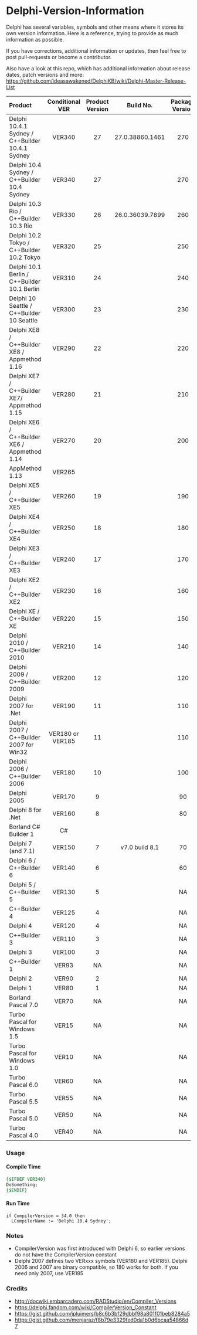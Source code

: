 # Delphi-Version-Information

Delphi has several variables, symbols and other means where it stores its own version information. Here is a reference, trying to provide as much information as possible. 

If you have corrections, additional information or updates, then feel free to post pull-requests or become a contributor.

Also have a look at this repo, which has additional information about release dates, patch versions and more:
https://github.com/ideasawakened/DelphiKB/wiki/Delphi-Master-Release-List

| Product                                      | Conditional VER  | Product Version | Build No. | Package Version | CompilerVersion | Project Version | HKCU/HKLM Registry Path |
| :------------------------------------------- | :--------------: | :-------------: | :-------------: | :-------------: | :-------------: | :--------------------------------------------- | :--------------------------------------------: |
| Delphi 10.4.1 Sydney / C++Builder 10.4.1 Sydney | VER340 | 27 | 27.0.38860.1461 | 270 | 34.0 | 19.1 | \Software\Embarcadero\BDS\21.0 |
| Delphi 10.4 Sydney / C++Builder 10.4 Sydney  |      VER340      |       27        |              |       270       |      34.0       |  19.0           | \Software\Embarcadero\BDS\21.0 |
| Delphi 10.3 Rio / C++Builder 10.3 Rio        |      VER330      |       26        | 26.0.36039.7899 |       260       |      33.0       |  18.8           | \Software\Embarcadero\BDS\20.0 |
| Delphi 10.2 Tokyo / C++Builder 10.2 Tokyo    |      VER320      |       25        |              |       250       |      32.0       |  18.4           | \Software\Embarcadero\BDS\19.0 |
| Delphi 10.1 Berlin / C++Builder 10.1 Berlin  |      VER310      |       24        |              |       240       |      31.0       | 18.1 | \Software\Embarcadero\BDS\18.0 |
| Delphi 10 Seattle / C++Builder 10 Seattle    |      VER300      |       23        |              |       230       |      30.0       | 18.0 | \Software\Embarcadero\BDS\17.0 |
| Delphi XE8 / C++Builder XE8 / Appmethod 1.16 |      VER290      |       22        |              |       220       |      29.0       | 17.0;17.1;17.2 | \Software\Embarcadero\BDS\16.0 |
| Delphi XE7 / C++Builder XE7/ Appmethod 1.15  |      VER280      |       21        |              |       210       |      28.0       | 16.0;16.1 | \Software\Embarcadero\BDS\15.0 |
| Delphi XE6 / C++Builder XE6 / Appmethod 1.14 |      VER270      |       20        |              |       200       |      27.0       | 15.4 | \Software\Embarcadero\BDS\14.0 |
| AppMethod 1.13                               |      VER265      |                |                |                |      26.5       | 15.1;15.2;15.3 | \Software\Embarcadero\BDS\13.0 |
| Delphi XE5 / C++Builder XE5                  |      VER260      |       19        |              |       190       |      26.0       |  15.0;15.1  | \Software\Embarcadero\BDS\12.0 |
| Delphi XE4 / C++Builder XE4                  |      VER250      |       18        |              |       180       |      25.0       |  14.6  | \Software\Embarcadero\BDS\11.0 |
| Delphi XE3 / C++Builder XE3                  |      VER240      |       17        |              |       170       |      24.0       |  14.3;14.4  | \Software\Embarcadero\BDS\10.0 |
| Delphi XE2 / C++Builder XE2                  |      VER230      |       16        |              |       160       |      23.0       |  13.4  | \Software\Embarcadero\BDS\9.0 |
| Delphi XE / C++Builder XE                    |      VER220      |       15        |              |       150       |      22.0       |  12.2;12.3  | \Software\Embarcadero\BDS\8.0 |
| Delphi 2010 / C++Builder 2010                |      VER210      |       14        |              |       140       |      21.0       |  12.0  | \Software\CodeGear\BDS\7.0 |
| Delphi 2009 / C++Builder 2009                |      VER200      |       12        |              |       120       |      20.0       |  11.1;12.0  | \Software\CodeGear\BDS\6.0 |
| Delphi 2007 for .Net                         |      VER190      |       11        |              |       110       |      19.0       |      |  |
| Delphi 2007 / C++Builder 2007 for Win32      | VER180 or VER185 |       11        |              |       110       |      18.5       |      | \Software\Borland\BDS\5.0 |
| Delphi 2006 / C++Builder 2006                |      VER180      |       10        |              |       100       |      18.0       |       | \Software\Borland\BDS\4.0 |
| Delphi 2005                                  |      VER170      |        9        |               |       90        |      17.0       |       | \Software\Borland\BDS\3.0 |
| Delphi 8 for .Net                            |      VER160      |        8        |               |       80        |      16.0       | 80 | \Software\Borland\BDS\2.0 |
| Borland C# Builder 1 | C# |  |  |  | C# |  | \Software\Borland\BDS\1.0 |
| Delphi 7 (and 7.1)                           |      VER150      |        7        |  v7.0 build 8.1 |       70        |      15.0       |      | \SOFTWARE\Borland\Delphi\7.0 |
| Delphi 6 / C++Builder 6                      |      VER140      |        6        |               |       60        |      14.0       |      |  |
| Delphi 5 / C++Builder 5                      |      VER130      |        5        |               |       NA        |       NA        |      |  |
| C++Builder 4                                 |      VER125      |        4        |               |       NA        |       NA        |      |  |
| Delphi 4                                     |      VER120      |        4        |               |       NA        |       NA        |      |  |
| C++Builder 3                                 |      VER110      |        3        |               |       NA        |       NA        |      |  |
| Delphi 3                                     |      VER100      |        3        |               |       NA        |       NA        |      |  |
| C++Builder 1                                 |      VER93       |       NA        |               |       NA        |       NA        |      |  |
| Delphi 2                                     |      VER90       |        2        |               |       NA        |       NA        |      |  |
| Delphi 1                                     |      VER80       |        1        |               |       NA        |       NA        |      |  |
| Borland Pascal 7.0                           |      VER70       |       NA        |               |       NA        |       NA        |      |  |
| Turbo Pascal for Windows 1.5                 |      VER15       |       NA        |               |       NA        |       NA        |      |  |
| Turbo Pascal for Windows 1.0                 |      VER10       |       NA        |               |       NA        |       NA        |      |  |
| Turbo Pascal 6.0                             |      VER60       |       NA        |               |       NA        |       NA        |      |  |
| Turbo Pascal 5.5                             |      VER55       |       NA        |               |       NA        |       NA        |      |  |
| Turbo Pascal 5.0                             |      VER50       |       NA        |               |       NA        |       NA        |      |  |
| Turbo Pascal 4.0                             |      VER40       |       NA        |               |       NA        |       NA        |      |  |

### Usage

#### Compile Time

```pascal
{$IFDEF VER340}
DoSomething;
{$ENDIF}
```

#### Run Time

```
if CompilerVersion = 34.0 then
  LCompilerName := 'Delphi 10.4 Sydney';
```

### Notes

- CompilerVersion was first introduced with Delphi 6, so earlier versions do not have the CompilerVersion constant
- Delphi 2007 defines two VERxxx symbols (VER180 and VER185). Delphi 2006 and 2007 are binary compatible, so 180 works for both. If you need only 2007, use VER185

### Credits

- http://docwiki.embarcadero.com/RADStudio/en/Compiler_Versions
- https://delphi.fandom.com/wiki/CompilerVersion_Constant
- https://gist.github.com/jpluimers/b8c6b3bf29dbbf98a801f01beb8284a5
- https://gist.github.com/menjaraz/f8b79e3329fed0da1b0d6bcaa54866d7


